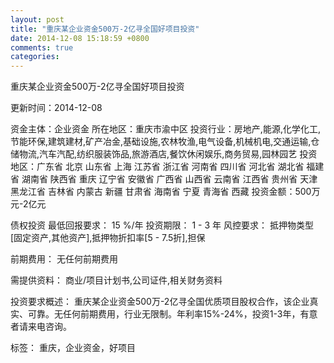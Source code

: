```yaml
---
layout: post
title: "重庆某企业资金500万-2亿寻全国好项目投资"
date: 2014-12-08 15:18:59 +0800
comments: true
categories: 
---
```

重庆某企业资金500万-2亿寻全国好项目投资



更新时间：2014-12-08

资金主体：企业资金
所在地区：重庆市渝中区
投资行业：房地产,能源,化学化工,节能环保,建筑建材,矿产冶金,基础设施,农林牧渔,电气设备,机械机电,交通运输,仓储物流,汽车汽配,纺织服装饰品,旅游酒店,餐饮休闲娱乐,商务贸易,园林园艺
投资地区：广东省 北京 山东省 上海 江苏省 浙江省 河南省 四川省 河北省 湖北省 福建省 湖南省 陕西省 重庆 辽宁省 安徽省 广西省 山西省 云南省 江西省 贵州省 天津 黑龙江省 吉林省 内蒙古 新疆 甘肃省 海南省 宁夏 青海省 西藏
投资金额：500万元-2亿元

债权投资
最低回报要求：
                            15 %/年
                                                                                投资期限：
                            1 - 3 年
                                                                                                                                        风控要求：
                            抵押物类型[固定资产,其他资产],抵押物折扣率[5 - 7.5折],担保

前期费用：
无任何前期费用

需提供资料：
商业/项目计划书,公司证件,相关财务资料

投资要求概述：
重庆某企业资金500万-2亿寻全国优质项目股权合作，该企业真实、可靠。无任何前期费用，行业无限制。年利率15%-24%，投资1-3年，有意者请来电咨询。

标签：
重庆，企业资金，好项目

